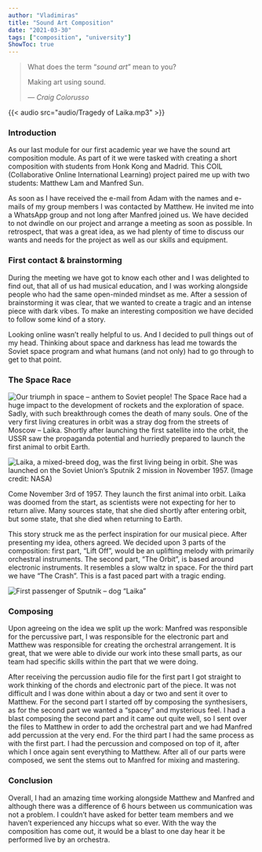 ```yaml
---
author: "Vladimiras"
title: "Sound Art Composition"
date: "2021-03-30"
tags: ["composition", "university"]
ShowToc: true
---
```


> What does the term “_sound art_” mean to you?
>
> Making art using sound.
>
> — <cite>Craig Colorusso</cite>

{{< audio src="audio/Tragedy of Laika.mp3" >}}

### Introduction
As our last module for our first academic year we have the sound art composition module. As part of it we were tasked with creating a short composition with students from Honk Kong and Madrid. This COIL (Collaborative Online International Learning) project paired me up with two students: Matthew Lam and Manfred Sun.

As soon as I have received the e-mail from Adam with the names and e-mails of my group members I was contacted by Matthew. He invited me into a WhatsApp group and not long after Manfred joined us. We have decided to not dwindle on our project and arrange a meeting as soon as possible. In retrospect, that was a great idea, as we had plenty of time to discuss our wants and needs for the project as well as our skills and equipment.

### First contact & brainstorming
During the meeting we have got to know each other and I was delighted to find out, that all of us had musical education, and I was working alongside people who had the same open-minded mindset as me. After a session of brainstorming it was clear, that we wanted to create a tragic and an intense piece with dark vibes. To make an interesting composition we have decided to follow some kind of a story.

Looking online wasn’t really helpful to us. And I decided to pull things out of my head. Thinking about space and darkness has lead me towards the Soviet space program and what humans (and not only) had to go through to get to that point.

### The Space Race
![](https://flashbak.com/wp-content/uploads/2018/04/Sovietspaceposters-3.jpg "Our triumph in space – anthem to Soviet people!")
The Space Race had a huge impact to the development of rockets and the exploration of space. Sadly, with such breakthrough comes the death of many souls. One of the very first living creatures in orbit was a stray dog from the streets of Moscow – Laika. Shortly after launching the first satellite into the orbit, the USSR saw the propaganda potential and hurriedly prepared to launch the first animal to orbit Earth.

![](https://cdn.mos.cms.futurecdn.net/nooiJLC8QurFHZcTtqmmZf.jpg "Laika, a mixed-breed dog, was the first living being in orbit. She was launched on the Soviet Union’s Sputnik 2 mission in November 1957. (Image credit: NASA)")

Come November 3rd of 1957. They launch the first animal into orbit. Laika was doomed from the start, as scientists were not expecting for her to return alive. Many sources state, that she died shortly after entering orbit, but some state, that she died when returning to Earth.

This story struck me as the perfect inspiration for our musical piece. After presenting my idea, others agreed. We decided upon 3 parts of the composition: first part, “Lift Off”, would be an uplifting melody with primarily orchestral instruments. The second part, “The Orbit”, is based around electronic instruments. It resembles a slow waltz in space. For the third part we have “The Crash”. This is a fast paced part with a tragic ending.

![](https://i.pinimg.com/originals/88/7b/92/887b92b7b8671166e1e2cc8263446aba.jpg "First passenger of Sputnik – dog “Laika”")

### Composing
Upon agreeing on the idea we split up the work: Manfred was responsible for the percussive part, I was responsible for the electronic part and Matthew was responsible for creating the orchestral arrangement. It is great, that we were able to divide our work into these small parts, as our team had specific skills within the part that we were doing.

After receiving the percussion audio file for the first part I got straight to work thinking of the chords and electronic part of the piece. It was not difficult and I was done within about a day or two and sent it over to Matthew. For the second part I started off by composing the synthesisers, as for the second part we wanted a “spacey” and mysterious feel. I had a blast composing the second part and it came out quite well, so I sent over the files to Matthew in order to add the orchestral part and we had Manfred add percussion at the very end. For the third part I had the same process as with the first part. I had the percussion and composed on top of it, after which I once again sent everything to Matthew. After all of our parts were composed, we sent the stems out to Manfred for mixing and mastering.

### Conclusion
Overall, I had an amazing time working alongside Matthew and Manfred and although there was a difference of 6 hours between us communication was not a problem. I couldn’t have asked for better team members and we haven’t experienced any hiccups what so ever. With the way the composition has come out, it would be a blast to one day hear it be performed live by an orchestra.

